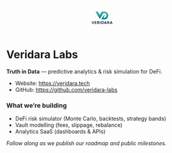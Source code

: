 <p align="center">
  <img src="../profile/Logo_light.png" alt="Veridara" height="72">
</p>

# Veridara Labs
**Truth in Data** — predictive analytics & risk simulation for DeFi.

- Website: https://veridara.tech  
- GitHub: https://github.com/veridara-labs

### What we’re building
- DeFi risk simulator (Monte Carlo, backtests, strategy bands)
- Vault modelling (fees, slippage, rebalance)
- Analytics SaaS (dashboards & APIs)

*Follow along as we publish our roadmap and public milestones.*

